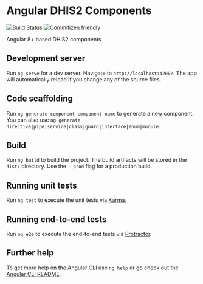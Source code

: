 # Angular DHIS2 Components

[![Build Status](https://travis-ci.com/hisptz/ngx-dhis2-components.svg?branch=master)](https://travis-ci.com/hisptz/ngx-dhis2-components)
[![Commitizen friendly](https://img.shields.io/badge/commitizen-friendly-brightgreen.svg)](http://commitizen.github.io/cz-cli/)

Angular 8+ based DHIS2 components

## Development server

Run `ng serve` for a dev server. Navigate to `http://localhost:4200/`. The app will automatically reload if you change any of the source files.

## Code scaffolding

Run `ng generate component component-name` to generate a new component. You can also use `ng generate directive|pipe|service|class|guard|interface|enum|module`.

## Build

Run `ng build` to build the project. The build artifacts will be stored in the `dist/` directory. Use the `--prod` flag for a production build.

## Running unit tests

Run `ng test` to execute the unit tests via [Karma](https://karma-runner.github.io).

## Running end-to-end tests

Run `ng e2e` to execute the end-to-end tests via [Protractor](http://www.protractortest.org/).

## Further help

To get more help on the Angular CLI use `ng help` or go check out the [Angular CLI README](https://github.com/angular/angular-cli/blob/master/README.md).
